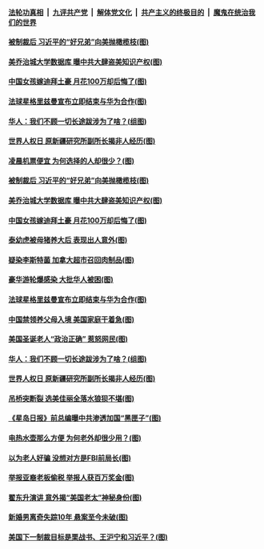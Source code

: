 

####  [法轮功真相](../../../../basic/blob/master/README.md?t=12121831) &nbsp;|&nbsp; [九评共产党](../../../../9ping.md/blob/master/README.md?t=12121831) &nbsp;|&nbsp; [解体党文化](../../../../jtdwh.md/blob/master/README.md?t=12121831)  &nbsp;|&nbsp; [共产主义的终极目的](../../../../gczydzjmd.md/blob/master/README.md?t=12121831) &nbsp;|&nbsp; [魔鬼在统治我们的世界](../../../../mgztzwmdsj.md/blob/master/README.md?t=12121831) 

#### [被制裁后 习近平的“好兄弟”向美抛橄榄枝(图)](../pages/p3/955521.md?t=12121831) 

#### [美乔治城大学数据库 曝中共大肆盗美知识产权(图)](../pages/p3/955532.md?t=12121831) 

#### [中国女孩嫁迪拜土豪 月花100万却后悔了(图)](../pages/p3/955513.md?t=12121831) 

#### [法球星格里兹曼宣布立即结束与华为合作(图)](../pages/p3/955403.md?t=12121831) 

#### [华人：我们不顾一切长途跋涉为了啥？(组图)](../pages/p3/955365.md?t=12121831) 

#### [世界人权日 原新疆研究所副所长揭非人经历(图)](../pages/p3/955343.md?t=12121831) 

#### [凌晨机票便宜 为何选择的人却很少？(图)](../pages/p3/955533.md?t=12121831) 

#### [被制裁后 习近平的“好兄弟”向美抛橄榄枝(图)](../pages/p3/955521.md?t=12121831) 

#### [美乔治城大学数据库 曝中共大肆盗美知识产权(图)](../pages/p3/955532.md?t=12121831) 

#### [中国女孩嫁迪拜土豪 月花100万却后悔了(图)](../pages/p3/955513.md?t=12121831) 

#### [泰幼虎被母猪养大后 表现出人意外(图)](../pages/p3/955493.md?t=12121831) 

#### [疑染李斯特菌 加拿大超市召回肉制品(图)](../pages/p3/955434.md?t=12121831) 

#### [豪华游轮爆感染 大批华人被困(图)](../pages/p3/955407.md?t=12121831) 

#### [法球星格里兹曼宣布立即结束与华为合作(图)](../pages/p3/955403.md?t=12121831) 

#### [中国禁领养父母入境 美国家庭干着急(图)](../pages/p3/955404.md?t=12121831) 

#### [美国圣诞老人“政治正确” 惹怒网民(图)](../pages/p3/955378.md?t=12121831) 

#### [华人：我们不顾一切长途跋涉为了啥？(组图)](../pages/p3/955365.md?t=12121831) 

#### [世界人权日 原新疆研究所副所长揭非人经历(图)](../pages/p3/955343.md?t=12121831) 

#### [吊桥突断裂 选美佳丽全落水狼狈不堪(图)](../pages/p3/955355.md?t=12121831) 

#### [《星岛日报》前总编曝中共渗透加国“黑匣子”(图)](../pages/p3/955307.md?t=12121831) 

#### [电热水壶那么方便 为何老外却很少用？(图)](../pages/p3/955289.md?t=12121831) 

#### [以为老人好骗 没想对方是FBI前局长(图)](../pages/p3/955287.md?t=12121831) 

#### [举报亚裔老板偷税 举报人获百万奖金(图)](../pages/p3/955271.md?t=12121831) 

#### [翟东升演讲 意外揭“美国老太”神秘身份(图)](../pages/p3/955259.md?t=12121831) 

#### [新婚男离奇失踪10年 悬案至今未破(图)](../pages/p3/955160.md?t=12121831) 

#### [美国下一制裁目标是栗战书、王沪宁和习近平？(图)](../pages/p3/955183.md?t=12121831) 

